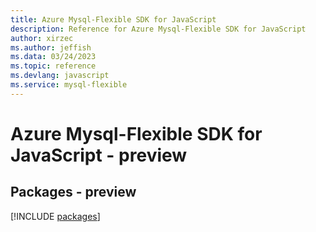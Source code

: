 ```yaml
---
title: Azure Mysql-Flexible SDK for JavaScript
description: Reference for Azure Mysql-Flexible SDK for JavaScript
author: xirzec
ms.author: jeffish
ms.data: 03/24/2023
ms.topic: reference
ms.devlang: javascript
ms.service: mysql-flexible
---
```

# Azure Mysql-Flexible SDK for JavaScript - preview
## Packages - preview
[!INCLUDE [packages](mysql-flexible-index.md)]